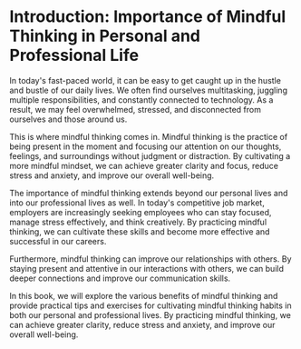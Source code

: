 Introduction: Importance of Mindful Thinking in Personal and Professional Life
==============================================================================

In today's fast-paced world, it can be easy to get caught up in the hustle and bustle of our daily lives. We often find ourselves multitasking, juggling multiple responsibilities, and constantly connected to technology. As a result, we may feel overwhelmed, stressed, and disconnected from ourselves and those around us.

This is where mindful thinking comes in. Mindful thinking is the practice of being present in the moment and focusing our attention on our thoughts, feelings, and surroundings without judgment or distraction. By cultivating a more mindful mindset, we can achieve greater clarity and focus, reduce stress and anxiety, and improve our overall well-being.

The importance of mindful thinking extends beyond our personal lives and into our professional lives as well. In today's competitive job market, employers are increasingly seeking employees who can stay focused, manage stress effectively, and think creatively. By practicing mindful thinking, we can cultivate these skills and become more effective and successful in our careers.

Furthermore, mindful thinking can improve our relationships with others. By staying present and attentive in our interactions with others, we can build deeper connections and improve our communication skills.

In this book, we will explore the various benefits of mindful thinking and provide practical tips and exercises for cultivating mindful thinking habits in both our personal and professional lives. By practicing mindful thinking, we can achieve greater clarity, reduce stress and anxiety, and improve our overall well-being.
